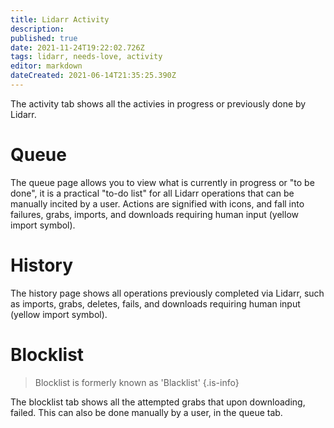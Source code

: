 ```yaml
---
title: Lidarr Activity
description: 
published: true
date: 2021-11-24T19:22:02.726Z
tags: lidarr, needs-love, activity
editor: markdown
dateCreated: 2021-06-14T21:35:25.390Z
---
```


The activity tab shows all the activies in progress or previously done by Lidarr.

# Queue

The queue page allows you to view what is currently in progress or "to be done", it is a practical "to-do list" for all Lidarr operations that can be manually incited by a user.  Actions are signified with icons, and fall into failures, grabs, imports, and downloads requiring human input (yellow import symbol).

# History

The history page shows all operations previously completed via Lidarr, such as imports, grabs, deletes, fails, and downloads requiring human input (yellow import symbol).

# Blocklist

> Blocklist is formerly known as 'Blacklist' {.is-info}

The blocklist tab shows all the attempted grabs that upon downloading, failed.  This can also be done manually by a user, in the queue tab.
